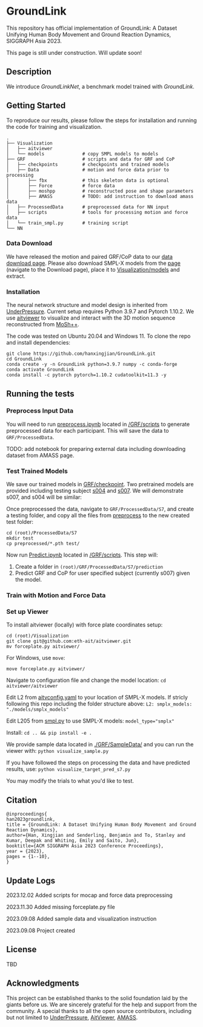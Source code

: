 # GroundLink

This repository has official implementation of GroundLink: A Dataset Unifying Human Body Movement and Ground Reaction Dynamics, SIGGRAPH Asia 2023. 

This page is still under construction. Will update soon!


## Description
We introduce _GroundLinkNet_, a benchmark model trained with _GroundLink_.

## Getting Started

To reproduce our results, please follow the steps for installation and running the code for training and visualization. 

    .
    ├── Visualization  
    │   ├── aitviewer
    │   └── models              # copy SMPL models to models
    ├── GRF                     # scripts and data for GRF and CoP
    │   ├── checkpoints         # checkpoints and trained models
    │   ├── Data                # motion and force data prior to processing
    │       ├── fbx             # this skeleton data is optional
    │       ├── Force           # force data
    │       ├── moshpp          # reconstructed pose and shape parameters 
    │       ├── AMASS           # TODO: add instruction to download amass data 
    │   ├── ProcessedData       # preprocessed data for NN input
    │   ├── scripts             # tools for processing motion and force data
    │   └── train_smpl.py       # training script
    └── NN

### Data Download
We have released the motion and paired GRF/CoP data to our [data download page](https://csr.bu.edu/groundlink/). 
Please also download SMPL-X models from the [page](https://smpl-x.is.tue.mpg.de/) (navigate to the Download page), place it to [Visualization/models](./Visualization/models/) and extract. 

### Installation

The neural network structure and model design is inherited from [UnderPressure](https://github.com/InterDigitalInc/UnderPressure). Current setup requires Python 3.9.7 and Pytorch 1.10.2. We use [aitviewer](https://github.com/eth-ait/aitviewer) to visualize and interact with the 3D motion sequence reconstructed from [MoSh++](https://github.com/nghorbani/moshpp).

The code was tested on Ubuntu 20.04 and Windows 11. To clone the repo and install dependencies:
```
git clone https://github.com/hanxingjian/GroundLink.git
cd GroundLink
conda create -y -n GroundLink python=3.9.7 numpy -c conda-forge
conda activate GroundLink
conda install -c pytorch pytorch=1.10.2 cudatoolkit=11.3 -y
```



## Running the tests

### Preprocess Input Data
You will need to run [preprocess.ipynb](./GRF/scripts/preprocess.ipynb) located in [/GRF/scripts](./GRF/scripts/) to generate preprocessed data for each participant. This will save the data to ```GRF/ProcessedData```.


TODO: add notebook for preparing external data including downloading dataset from AMASS page.

### Test Trained Models

We save our trained models in [GRF/checkpoint](./GRF/checkpoint/). Two pretrained models are provided including testing subject [s004](./GRF/checkpoint/pretrained_s4_noshape.tar) and [s007](./GRF/checkpoint/pretrained_s7_noshape.tar). We will demonstrate s007, and s004 will be similar:

Once preprocessed the data, navigate to ```GRF/ProcessedData/S7```, and create a testing folder, and copy all the files from [preprocess](./GRF/ProcessedData/S7/preprocessed/) to the new created test folder:

```
cd (root)/ProcessedData/S7
mkdir test
cp preprocessed/*.pth test/
```

Now run [Predict.ipynb](./GRF/scripts/Predict.ipynb) located in [/GRF/scripts](./GRF/scripts/). This step will:

1. Create a folder in ```(root)/GRF/ProcessedData/S7/prediction```
2. Predict GRF and CoP for user specified subject (currently s007) given the model. 



### Train with Motion and Force Data

### Set up Viewer

To install aitviewer (locally) with force plate coordinates setup:
```
cd (root)/Visualization
git clone git@github.com:eth-ait/aitviewer.git
mv forceplate.py aitviewer/
```

For Windows, use ```move```:
```
move forceplate.py aitviewer/
```



Navigate to configuration file and change the model location:
```cd aitviewer/aitviewer```

Edit L2 from [aitvconfig.yaml](https://github.com/eth-ait/aitviewer/blob/main/aitviewer/aitvconfig.yaml) to your location of SMPL-X models. If stricly following this repo including the folder structure above:
```L2: smplx_models: "./models/smplx_models"```

Edit L205 from [smpl.py](./Visualization/aitviewer/aitviewer/renderables/smpl.py) to use SMPL-X models:
```model_type="smplx"```

Install:
```cd .. && pip install -e .```

We provide sample data located in [./GRF/SampleData/](./GRF/SampleData/) and you can run the viewer with:
```python visualize_sample.py ``` 

If you have followed the steps on processing the data and have predicted results, use:
```python visualize_target_pred_s7.py ``` 

You may modify the trials to what you'd like to test.

## Citation
```
@inproceedings{
han2023groundlink,
title = {GroundLink: A Dataset Unifying Human Body Movement and Ground Reaction Dynamics},
author={Han, Xingjian and Senderling, Benjamin and To, Stanley and Kumar, Deepak and Whiting, Emily and Saito, Jun},
booktitle={ACM SIGGRAPH Asia 2023 Conference Proceedings},
year = {2023},
pages = {1--10},
}
```


## Update Logs
2023.12.02 Added scripts for mocap and force data preprocessing

2023.11.30 Added missing forceplate.py file

2023.09.08 Added sample data and visualization instruction 

2023.09.08 Project created


## License

<!-- This project is licensed under the MIT License - see the [LICENSE.md](LICENSE.md) file for details -->
TBD

## Acknowledgments

This project can be established thanks to the solid foundation laid by the giants before us. We are sincerely grateful for the help and support from the community. A special thanks to all the open source contributors, including but not limited to [UnderPressure](https://github.com/InterDigitalInc/UnderPressure), [AitViewer](https://github.com/eth-ait/aitviewer), [AMASS](https://amass.is.tue.mpg.de/).

